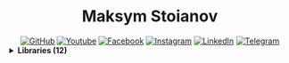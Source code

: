 <h1 align="center">Maksym Stoianov</h1>


<!-- Section: Social -->
<div id="badges" align="center">
  <a href="https://github.com/MaksymStoianov" target="_blank"><img src="https://img.shields.io/github/followers/MaksymStoianov?style=flat&label=GitHub" alt="GitHub"></a>
  <a href="https://youtube.com/@MaksymStoianov" target="_blank"><img src="https://img.shields.io/youtube/channel/subscribers/UCB49p5DaPxbqP5no0EmMwOA?style=flat&label=YouTube" alt="Youtube"></a>
  <a href="https://facebook.com/MaksymStoianov" target="_blank"><img src="https://img.shields.io/badge/Facebook-gray?style=flat" alt="Facebook"></a>
  <a href="https://instagram.com/MaksymStoianov" target="_blank"><img src="https://img.shields.io/badge/Instagram-gray?style=flat" alt="Instagram"></a>
  <a href="https://linkedin.com/in/MaksymStoianov" target="_blank"><img src="https://img.shields.io/badge/LinkedIn-gray?style=flat" alt="LinkedIn"></a>
  <a href="https://t.me/MaksymStoianov" target="_blank"><img src="https://img.shields.io/badge/Telegram-gray?style=flat" alt="Telegram"></a>
</div>



<!-- Section: Libraries -->
<details>
  <summary><b>Libraries (12)</b></summary>
  
  <table width="100%">
    <thead>
      <tr>
        <th>
          <img width="200" height="1">
          <p><small>Name</small></p>
        </th>
        <th>
          <img width="100" height="1">
          <p><small>Version</small></p>
        </th>
        <th>
          <p><small>Tags</small></p>
        </th>
        <th>
          <p><small>Languages</small></p>
        </th>
        <th>
          <p><small>Description</small></p>
        </th>
      </tr>
    </thead>
    <tbody>
      <tr>
        <td><a href="//github.com/MaksymStoianov/Cron">Cron</a></td>
        <td>1.0.0</td>
        <td><a href="//github.com/topics/google-apps-script">#GoogleAppsScript</a></td>
        <td><a href="//github.com/search?q=language%3AJavaScript">JavaScript</a></td>
        <td></td>
      </tr>
      <tr>
        <td><a href="//github.com/MaksymStoianov/EventEmitter">EventEmitter</a></td>
        <td>2.0.2</td>
        <td><a href="//github.com/topics/google-apps-script">#GoogleAppsScript</a> #EventEmitter</td>
        <td><a href="//github.com/search?q=language%3AJavaScript">JavaScript</a></td>
        <td></td>
      </tr>
      <tr>
        <td><a href="//github.com/MaksymStoianov/I18nService">I18nService</a></td>
        <td>1.1.2</td>
        <td><a href="//github.com/topics/google-apps-script">#GoogleAppsScript</a></td>
        <td><a href="//github.com/search?q=language%3AJavaScript">JavaScript</a></td>
        <td></td>
      </tr>
      <tr>
        <td><a href="//github.com/MaksymStoianov/SettingsService">SettingsService</a></td>
        <td></td>
        <td><a href="//github.com/topics/google-apps-script">#GoogleAppsScript</a></td>
        <td><a href="//github.com/search?q=language%3AJavaScript">JavaScript</a></td>
        <td></td>
      </tr>
      <tr>
        <td><a href="//github.com/MaksymStoianov/Sheet">Sheet</a></td>
        <td></td>
        <td><a href="//github.com/topics/google-apps-script">#GoogleAppsScript</a></td>
        <td><a href="//github.com/search?q=language%3AJavaScript">JavaScript</a></td>
        <td></td>
      </tr>
      <tr>
        <td><a href="//github.com/MaksymStoianov/SheetLog">SheetLog</a></td>
        <td></td>
        <td><a href="//github.com/topics/google-apps-script">#GoogleAppsScript</a></td>
        <td><a href="//github.com/search?q=language%3AJavaScript">JavaScript</a></td>
        <td></td>
      </tr>
      <tr>
        <td><a href="//github.com/MaksymStoianov/SheetSchema">SheetSchema</a></td>
        <td></td>
        <td><a href="//github.com/topics/google-apps-script">#GoogleAppsScript</a></td>
        <td><a href="//github.com/search?q=language%3AJavaScript">JavaScript</a></td>
        <td></td>
      </tr>
      <tr>
        <td><a href="//github.com/MaksymStoianov/SuperCache">SuperCache</a></td>
        <td></td>
        <td><a href="//github.com/topics/google-apps-script">#GoogleAppsScript</a></td>
        <td><a href="//github.com/search?q=language%3AJavaScript">JavaScript</a></td>
        <td></td>
      </tr>
      <tr>
        <td><a href="//github.com/MaksymStoianov/SuperProperties">SuperProperties</a></td>
        <td></td>
        <td><a href="//github.com/topics/google-apps-script">#GoogleAppsScript</a></td>
        <td><a href="//github.com/search?q=language%3AJavaScript">JavaScript</a></td>
        <td></td>
      </tr>
      <tr>
        <td><a href="//github.com/MaksymStoianov/TelegramApp">TelegramApp</a></td>
        <td></td>
        <td><a href="//github.com/topics/google-apps-script">#GoogleAppsScript</a></td>
        <td><a href="//github.com/search?q=language%3AJavaScript">JavaScript</a></td>
        <td></td>
      </tr>
      <tr>
        <td><a href="//github.com/MaksymStoianov/UrlService">UrlService</a></td>
        <td></td>
        <td><a href="//github.com/topics/google-apps-script">#GoogleAppsScript</a></td>
        <td><a href="//github.com/search?q=language%3AJavaScript">JavaScript</a></td>
        <td></td>
      </tr>
      <tr>
        <td><a href="//github.com/MaksymStoianov/Utils">Utils</a></td>
        <td></td>
        <td><a href="//github.com/topics/google-apps-script">#GoogleAppsScript</a></td>
        <td><a href="//github.com/search?q=language%3AJavaScript">JavaScript</a></td>
        <td></td>
      </tr>
    </tbody>
  </table>
</details>
